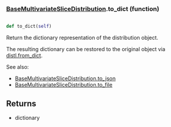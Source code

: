 ### [BaseMultivariateSliceDistribution](BaseMultivariateSliceDistribution.md).to_dict (function)


```py

def to_dict(self)

```



Return the dictionary representation of the distribution object.

The resulting dictionary can be restored to the original object
via [distl.from_dict](distl.from_dict.md).

See also:

* [BaseMultivariateSliceDistribution.to_json](BaseMultivariateSliceDistribution.to_json.md)
* [BaseMultivariateSliceDistribution.to_file](BaseMultivariateSliceDistribution.to_file.md)

Returns
--------
* dictionary

